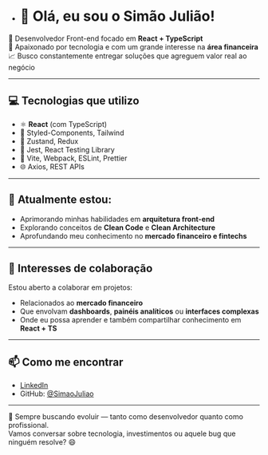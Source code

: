 - # 👋 Olá, eu sou o Simão Julião!

🎯 Desenvolvedor Front-end focado em **React + TypeScript**  
💼 Apaixonado por tecnologia e com um grande interesse na **área financeira**  
📈 Busco constantemente entregar soluções que agreguem valor real ao negócio  

---

## 💻 Tecnologias que utilizo
- ⚛️ **React** (com TypeScript)
- 💅 Styled-Components, Tailwind
- 🔄 Zustand, Redux
- 🧪 Jest, React Testing Library
- 🔧 Vite, Webpack, ESLint, Prettier
- 🌐 Axios, REST APIs

---

## 🚀 Atualmente estou:
- Aprimorando minhas habilidades em **arquitetura front-end**
- Explorando conceitos de **Clean Code** e **Clean Architecture**
- Aprofundando meu conhecimento no **mercado financeiro e fintechs**

---

## 🤝 Interesses de colaboração
Estou aberto a colaborar em projetos:
- Relacionados ao **mercado financeiro**
- Que envolvam **dashboards**, **painéis analíticos** ou **interfaces complexas**
- Onde eu possa aprender e também compartilhar conhecimento em **React + TS**

---

## 📫 Como me encontrar
- [LinkedIn](https://www.linkedin.com/in/simao-juliao-46271119a/)
- GitHub: [@SimaoJuliao](https://github.com/SimaoJuliao)

---

🧠 Sempre buscando evoluir — tanto como desenvolvedor quanto como profissional.  
Vamos conversar sobre tecnologia, investimentos ou aquele bug que ninguém resolve? 😄


<!---
SimaoJuliao/SimaoJuliao is a ✨ special ✨ repository because its `README.md` (this file) appears on your GitHub profile.
You can click the Preview link to take a look at your changes.
--->
